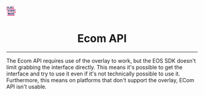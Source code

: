 <a href="/readme.md"><img src="/docs/images/PlayEveryWareLogo.gif" alt="README.md" width="5%"/></a>

# <div align="center">Ecom API</div>
---

The Ecom API requires use of the overlay to work, but the EOS SDK doesn't limit grabbing the interface directly. 
This means it's possible to get the interface and try to use it even if it's not technically possible to use it.
Furthermore, this means on platforms that don't support the overlay, ECom API isn't usable.
